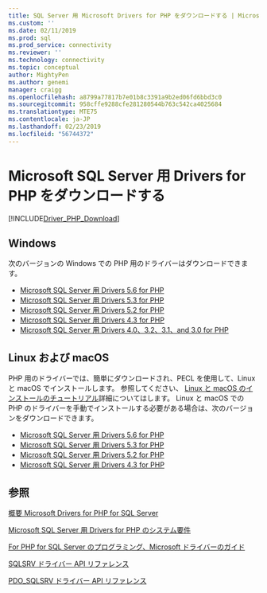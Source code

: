 ```yaml
---
title: SQL Server 用 Microsoft Drivers for PHP をダウンロードする | Microsoft Docs
ms.custom: ''
ms.date: 02/11/2019
ms.prod: sql
ms.prod_service: connectivity
ms.reviewer: ''
ms.technology: connectivity
ms.topic: conceptual
author: MightyPen
ms.author: genemi
manager: craigg
ms.openlocfilehash: a8799a77817b7e01b8c3391a9b2ed06fd6bbd3c0
ms.sourcegitcommit: 958cffe9288cfe281280544b763c542ca4025684
ms.translationtype: MTE75
ms.contentlocale: ja-JP
ms.lasthandoff: 02/23/2019
ms.locfileid: "56744372"
---
```

# <a name="download-the-microsoft-drivers-for-php-for-sql-server"></a>Microsoft SQL Server 用 Drivers for PHP をダウンロードする

[!INCLUDE[Driver_PHP_Download](../../includes/driver_php_download.md)]

## <a name="windows"></a>Windows

次のバージョンの Windows での PHP 用のドライバーはダウンロードできます。

- [Microsoft SQL Server 用 Drivers 5.6 for PHP](https://www.microsoft.com/download/details.aspx?id=57916)
- [Microsoft SQL Server 用 Drivers 5.3 for PHP](https://www.microsoft.com/download/details.aspx?id=57163)
- [Microsoft SQL Server 用 Drivers 5.2 for PHP](https://www.microsoft.com/download/details.aspx?id=56729)
- [Microsoft SQL Server 用 Drivers 4.3 for PHP](https://www.microsoft.com/download/details.aspx?id=55642)
- [Microsoft SQL Server 用 Drivers 4.0、3.2、3.1、and 3.0 for PHP](https://www.microsoft.com/download/details.aspx?id=20098)

## <a name="linux-and-macos"></a>Linux および macOS

PHP 用のドライバーでは、簡単にダウンロードされ、PECL を使用して、Linux と macOS でインストールします。 参照してください、 [Linux と macOS のインストールのチュートリアル](installation-tutorial-linux-mac.md)詳細についてはします。 Linux と macOS での PHP のドライバーを手動でインストールする必要がある場合は、次のバージョンをダウンロードできます。

- [Microsoft SQL Server 用 Drivers 5.6 for PHP](https://github.com/Microsoft/msphpsql/releases/tag/v5.6.0)
- [Microsoft SQL Server 用 Drivers 5.3 for PHP](https://github.com/Microsoft/msphpsql/releases/tag/v5.3.0)
- [Microsoft SQL Server 用 Drivers 5.2 for PHP](https://github.com/Microsoft/msphpsql/releases/tag/v5.2.0)
- [Microsoft SQL Server 用 Drivers 4.3 for PHP](https://github.com/Microsoft/msphpsql/releases/tag/v4.3.0)

## <a name="see-also"></a>参照

[概要 Microsoft Drivers for PHP for SQL Server](getting-started-with-the-php-sql-driver.md)

[Microsoft SQL Server 用 Drivers for PHP のシステム要件](system-requirements-for-the-php-sql-driver.md)

[For PHP for SQL Server のプログラミング、Microsoft ドライバーのガイド](programming-guide-for-php-sql-driver.md)

[SQLSRV ドライバー API リファレンス](sqlsrv-driver-api-reference.md)

[PDO_SQLSRV ドライバー API リファレンス](pdo-sqlsrv-driver-reference.md)
